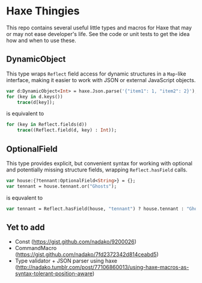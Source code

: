 # Haxe Thingies

This repo contains several useful little types and macros for Haxe that may or may not ease developer's life. See the code or unit tests to get the idea how and when to use these.

## DynamicObject

This type wraps `Reflect` field access for dynamic structures in a `Map`-like interface, making it easier to work with JSON or external JavaScript objects.

```haxe
var d:DynamicObject<Int> = haxe.Json.parse('{"item1": 1, "item2": 2}');
for (key in d.keys())
    trace(d[key]);
```

is equivalent to

```haxe
for (key in Reflect.fields(d))
    trace((Reflect.field(d, key) : Int));
```


## OptionalField

This type provides explicit, but convenient syntax for working with optional and potentially missing structure fields, wrapping `Reflect.hasField` calls.

```haxe
var house:{?tennant:OptionalField<String>} = {};
var tennant = house.tennant.or("Ghosts");
```

is equvalent to

```haxe
var tennant = Reflect.hasField(house, "tennant") ? house.tennant : "Ghosts";
```

## Yet to add
 * Const (https://gist.github.com/nadako/9200026)
 * CommandMacro (https://gist.github.com/nadako/7fd2372342d814ceabd5)
 * Type validator + JSON parser using haxe (http://nadako.tumblr.com/post/77106860013/using-haxe-macros-as-syntax-tolerant-position-aware)
